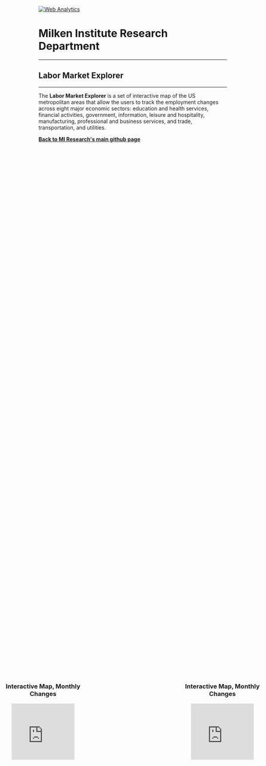 <br><br>
<head>
<!-- Default Statcounter code for Labor Market Explorer
https://miresearch.github.io/Labor-Market-Explorer/ -->
<script type="text/javascript">
var sc_project=12381799; 
var sc_invisible=1; 
var sc_security="15b2090b"; 
var sc_https=1; 
</script>
<script type="text/javascript"
src="https://www.statcounter.com/counter/counter.js"
async></script>
<noscript><div class="statcounter"><a title="Web Analytics"
href="https://statcounter.com/" target="_blank"><img
class="statcounter"
src="https://c.statcounter.com/12381799/0/15b2090b/1/"
alt="Web Analytics"></a></div></noscript>
<!-- End of Statcounter Code -->
 
<meta name="twitter:title" content="Labor Market Explorer">
<meta name="twitter:image" content="https://claudelopezcom.ipage.com/claudelopez/GOI.jpg">
<meta name="twitter:card" content="summary_large_image">

<meta property="og:title" content="Labor Market Explorer">
<meta property="og:image" content="https://claudelopezcom.ipage.com/claudelopez/GOI.jpg">
<meta property="og:image:url" content="https://claudelopezcom.ipage.com/claudelopez/GOI.jpg">
<meta property="og:image:secure_url" content="https://claudelopezcom.ipage.com/claudelopez/GOI.jpg">
<meta property="og:url" content="https://miresearch.github.io/Labor-Market-Explorer/">

<style>
.split {
  height: 100%;
  width: 50%;
  position: absolute;
   top: 0;
  overflow-x: hidden;
  padding-top: 20px;
}
.left {
  left: 0;
 }

.right {
  right: 0;
  }

.centered {
  position: absolute;
  top: 50%;
  left: 50%;
  transform: translate(-50%, -50%);
  text-align: center;
}
</style>
 </head>

<div class>
<H1><b>Milken Institute Research Department </b></H1>  <Hr>
<H2><b>Labor Market Explorer</b></H2>  <Hr>

The <b> Labor Market Explorer </b> is a set of interactive map of the US metropolitan areas that allow the users to track the employment changes across eight major economic sectors:  education and health services, financial activities, government, information, leisure and hospitality, manufacturing, professional and business services, and trade, transportation, and utilities.


<a href=" https://miresearch.github.io/About/" target="_blank"> <b>Back to MI Research's main github page</b>  </a>
</div>

<Br>
 <br>
 <br>
 <br>
 <br>
 <div class="split left">
  <div class="centered">
     <H3>Interactive Map, Monthly Changes</H3> 
   <iframe src="https://public.tableau.com/views/COVID-19MappingItsImpactonUSIndustriesMonthlyChange/Monthly?:language=en&:display_count=y&publish=yes&:origin=viz_share_link" width="70%" height="100%" frameborder="0"></iframe>
  </div>
</div>

<div class="split right">
  <div class="centered">
     <H3>Interactive Map, Monthly Changes</H3> 
   <iframe src="https://public.tableau.com/views/COVID-19MappingItsImpactonUSIndustriesMonthlyChange/Monthly?:language=en&:display_count=y&publish=yes&:origin=viz_share_link" width="70%" height="100%" frameborder="0"></iframe>
  </div>
</div>

 
<br>
<br>
<br>
<br>
<br>
<br>  
<br>
<br>
<br>
<br>
<br>
<br>
  
<br>
<br>
<Bh>



